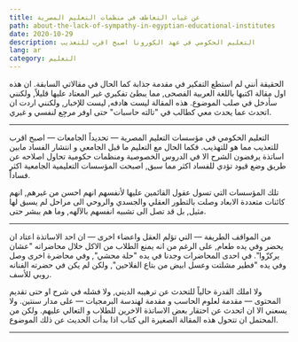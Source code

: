 ```yaml
---
title: عن غياب التعاطف في منظمات التعليم المصرية
path: about-the-lack-of-sympathy-in-egyptian-educational-institutes
date: 2020-10-29
description: التعليم الحكومي في عهد الكورونا اصبح اقرب للتعذيب
lang: ar
category: التعليم
---
```

الحقيقة أنني لم استطع التفكير في مقدمة جذابة كما الحال في مقالاتي السابقة. ان هذه اول مقالة اكتبها باللغة العربية الفصحى, مما يبطئ تفكيري غير المعتاد عليها قليلاً, ولكنني سأدخل في صلب الموضوع. هذه المقالة ليست هادفه, ليست للإخبار, ولكنني اردت ان اتحدث عما يحدث معي كطالب في "تالته حاسبات" حتى اوفر مرجِع لنفسي و غيري. 

<hr/>

التعليم الحكومي في مؤسسات التعليم المصرية — تحديداً الجامعات — اصبح اقرب للتعذيب مما هو للتهذيب. فكما الحال مع التعليم ما قبل الجامعي و انتشار الفساد مابين اساتذة يرفضون الشرح الا في الدروس الخصوصية ومنظمات حكومية تحاول اصلاحه عن طريق وضع قيود تؤدي للفساد اكثر مما سبق, اصبحت المؤسسات التعليمية الجامعية اكثر فساداً. 

تلك المؤسسات التي تسول عقول القائمين عليها لأنفسهم انهم احسن من غيرهم, انهم كائنات متعددة الابعاد وصلت بالتطور العقلي والجسدي والروحي الى مراحل لم يسبق لها مثيل, بل قد تصل الى تشبيه انفسهم بالآلهه, وما هم ببشر حتى. 

<hr/>

من المواقف الطريفة — التي تؤلم العقل واعضاء اخرى — ان احد الاساتذة اعتاد ان يحضر وفي يده طعام, على الرغم من انه يمنع الطلاب من الاكل خلال محاضراته "عشان يركزّوا". في احدى المحاضرات وجدنا في يده "حلة محشي", وفي محاضرة اخرى وصل وفي يده "فطير مشلتت وعسل ابيض من بتاع الفلاحين", ولكن لم يكن في حضرته الفنانه روبي للأسف. 



ولا املك القدرة حالياً للتحدث عن ترهيبه الديني, ولا فشله في شرح او حتى تقديم المحتوى — مقدمة لعلوم الحاسب و مقدمة لهندسة البرمجيات — على مدار سنتين. ولا يسعني الا ان اتحدث عن احتقار بعض الاساتذة الاخرين للطلاب و التعالي عليهم. ولكن من المحتمل ان تتحول هذه المقالة الصغيرة الى كتاب اذا بدأت الحديث عن ذلك الموضوع. 

<hr/>

